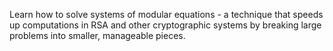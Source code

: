 Learn how to solve systems of modular equations - a technique that speeds up computations in RSA and other cryptographic systems by breaking large problems into smaller, manageable pieces.